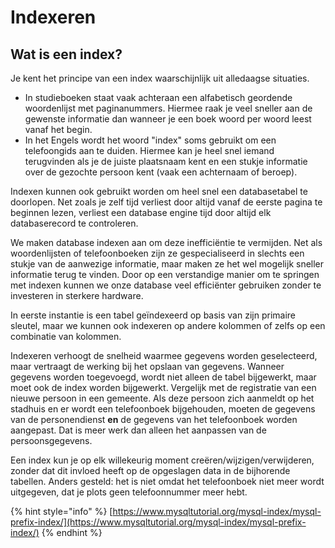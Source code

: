 # Indexeren

## Wat is een index?

Je kent het principe van een index waarschijnlijk uit alledaagse situaties.

* In studieboeken staat vaak achteraan een alfabetisch geordende woordenlijst met paginanummers. Hiermee raak je veel sneller aan de gewenste informatie dan wanneer je een boek woord per woord leest vanaf het begin.
* In het Engels wordt het woord "index" soms gebruikt om een telefoongids aan te duiden. Hiermee kan je heel snel iemand terugvinden als je de juiste plaatsnaam kent en een stukje informatie over de gezochte persoon kent \(vaak een achternaam of beroep\).

Indexen kunnen ook gebruikt worden om heel snel een databasetabel te doorlopen. Net zoals je zelf tijd verliest door altijd vanaf de eerste pagina te beginnen lezen, verliest een database engine tijd door altijd elk databaserecord te controleren.

We maken database indexen aan om deze inefficiëntie te vermijden. Net als woordenlijsten of telefoonboeken zijn ze gespecialiseerd in slechts een stukje van de aanwezige informatie, maar maken ze het wel mogelijk sneller informatie terug te vinden. Door op een verstandige manier om te springen met indexen kunnen we onze database veel efficiënter gebruiken zonder te investeren in sterkere hardware.

In eerste instantie is een tabel geïndexeerd op basis van zijn primaire sleutel, maar we kunnen ook indexeren op andere kolommen of zelfs op een combinatie van kolommen.

Indexeren verhoogt de snelheid waarmee gegevens worden geselecteerd, maar vertraagt de werking bij het opslaan van gegevens. Wanneer gegevens worden toegevoegd, wordt niet alleen de tabel bijgewerkt, maar moet ook de index worden bijgewerkt. Vergelijk met de registratie van een nieuwe persoon in een gemeente. Als deze persoon zich aanmeldt op het stadhuis en er wordt een telefoonboek bijgehouden, moeten de gegevens van de personendienst **en** de gegevens van het telefoonboek worden aangepast. Dat is meer werk dan alleen het aanpassen van de persoonsgegevens.

Een index kun je op elk willekeurig moment creëren/wijzigen/verwijderen, zonder dat dit invloed heeft op de opgeslagen data in de bijhorende tabellen. Anders gesteld: het is niet omdat het telefoonboek niet meer wordt uitgegeven, dat je plots geen telefoonnummer meer hebt.

{% hint style="info" %}
[https://www.mysqltutorial.org/mysql-index/mysql-prefix-index/](https://www.mysqltutorial.org/mysql-index/mysql-prefix-index/)
{% endhint %}

